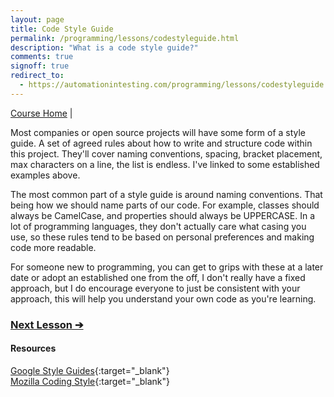 ```yaml
---
layout: page
title: Code Style Guide
permalink: /programming/lessons/codestyleguide.html
description: "What is a code style guide?"
comments: true
signoff: true
redirect_to:
  - https://automationintesting.com/programming/lessons/codestyleguide.html
---
```

[Course Home](../course) \| 

Most companies or open source projects will have some form of a style guide. A set of agreed rules about how to write and structure code within this project. They'll cover naming conventions, spacing, bracket placement, max characters on a line, the list is endless. I've linked to some established examples above.

The most common part of a style guide is around naming conventions. That being how we should name parts of our code. For example, classes should always be CamelCase, and properties should always be UPPERCASE. In a lot of programming languages, they don't actually care what casing you use, so these rules tend to be based on personal preferences and making code more readable.

For someone new to programming, you can get to grips with these at a later date or adopt an established one from the off, I don't really have a fixed approach, but I do encourage everyone to just be consistent with your approach, this will help you understand your own code as you're learning.

### [Next Lesson &#10132;](../lessons/roadmap)

#### Resources
[Google Style Guides](https://github.com/google/styleguide){:target="_blank"}  
[Mozilla Coding Style](https://developer.mozilla.org/en-US/docs/Mozilla/Developer_guide/Coding_Style){:target="_blank"}